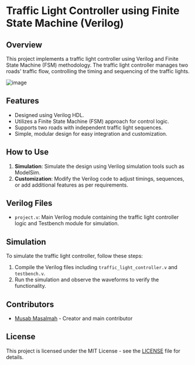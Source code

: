 # Traffic Light Controller using Finite State Machine (Verilog)

## Overview

This project implements a traffic light controller using Verilog and Finite State Machine (FSM) methodology. The traffic light controller manages two roads' traffic flow, controlling the timing and sequencing of the traffic lights.

![image](https://github.com/MusabMasalmah/Advanced_Digital_Project/assets/129512609/cc553b38-0b36-425c-b7ab-34a22840da99)



## Features

- Designed using Verilog HDL.
- Utilizes a Finite State Machine (FSM) approach for control logic.
- Supports two roads with independent traffic light sequences.
- Simple, modular design for easy integration and customization.

## How to Use

1. **Simulation**: Simulate the design using Verilog simulation tools such as ModelSim.
2. **Customization**: Modify the Verilog code to adjust timings, sequences, or add additional features as per requirements.

## Verilog Files

- `project.v`: Main Verilog module containing the traffic light controller logic and Testbench module for simulation.

## Simulation

To simulate the traffic light controller, follow these steps:

1. Compile the Verilog files including `traffic_light_controller.v` and `testbench.v`.
2. Run the simulation and observe the waveforms to verify the functionality.


## Contributors

- [Musab Masalmah](https://github.com/MusabMasalmah) - Creator and main contributor

## License

This project is licensed under the MIT License - see the [LICENSE](LICENSE) file for details.
